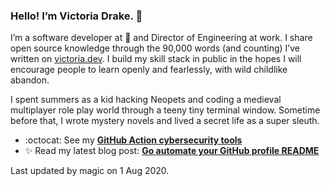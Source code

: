 ### Hello! I’m Victoria Drake. 👋

I’m a software developer at 💜 and Director of Engineering at work. I share open source knowledge through the 90,000 words (and counting) I’ve written on [victoria.dev](https://victoria.dev). I build my skill stack in public in the hopes I will encourage people to learn openly and fearlessly, with wild childlike abandon.

I spent summers as a kid hacking Neopets and coding a medieval multiplayer role play world through a teeny tiny terminal window. Sometime before that, I wrote mystery novels and lived a secret life as a super sleuth.

- :octocat: See my **[GitHub Action cybersecurity tools](https://github.com/search?q=user%3Avictoriadrake+GitHub+Action+security)**
- ✨ Read my latest blog post: **[Go automate your GitHub profile README](https://victoria.dev/blog/go-automate-your-github-profile-readme/)**

Last updated by magic on 1 Aug 2020.
